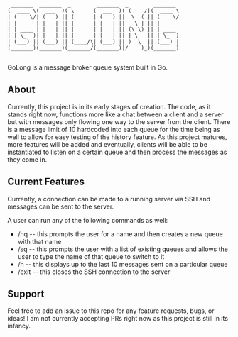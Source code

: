 ```
 _______  _______  _        _______  _        _______ 
(  ____ \(  ___  )( \      (  ___  )( (    /|(  ____ \
| (    \/| (   ) || (      | (   ) ||  \  ( || (    \/
| |      | |   | || |      | |   | ||   \ | || |      
| | ____ | |   | || |      | |   | || (\ \) || | ____ 
| | \_  )| |   | || |      | |   | || | \   || | \_  )
| (___) || (___) || (____/\| (___) || )  \  || (___) |
(_______)(_______)(_______/(_______)|/    )_)(_______)
                                                      
```

GoLong is a message broker queue system built in Go.

## About

Currently, this project is in its early stages of creation. The code, as it stands right now, functions more like a chat between a client and a server but with messages only flowing one way to the server from the client.
There is a message limit of 10 hardcoded into each queue for the time being as well to allow for easy testing of the history feature. 
As this project matures, more features will be added and eventually, clients will be able to be instantiated to listen on a certain queue and then process the messages as they come in.

## Current Features

Currently, a connection can be made to a running server via SSH and messages can be sent to the server. 

A user can run any of the following commands as well:
- /nq    -- this prompts the user for a name and then creates a new queue with that name
- /sq    -- this prompts the user with a list of existing queues and allows the user to type the name of that queue to switch to it
- /h     -- this displays up to the last 10 messages sent on a particular queue
- /exit  -- this closes the SSH connection to the server


## Support

Feel free to add an issue to this repo for any feature requests, bugs, or ideas! I am not currently accepting PRs right now as this project is still in its infancy.
